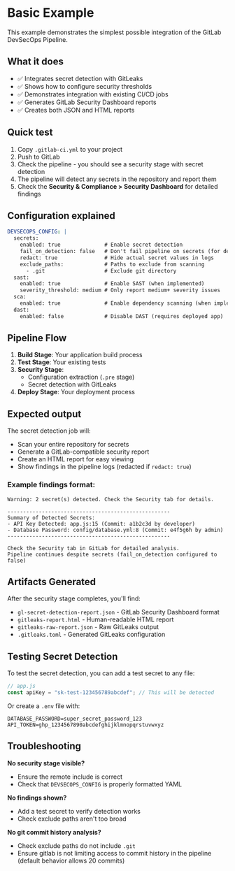 # Basic Example

This example demonstrates the simplest possible integration of the GitLab DevSecOps Pipeline.

## What it does

- ✅ Integrates secret detection with GitLeaks
- ✅ Shows how to configure security thresholds
- ✅ Demonstrates integration with existing CI/CD jobs
- ✅ Generates GitLab Security Dashboard reports
- ✅ Creates both JSON and HTML reports

## Quick test

1. Copy `.gitlab-ci.yml` to your project
2. Push to GitLab
3. Check the pipeline - you should see a security stage with secret detection
4. The pipeline will detect any secrets in the repository and report them
5. Check the **Security & Compliance > Security Dashboard** for detailed findings

## Configuration explained

```yaml
DEVSECOPS_CONFIG: |
  secrets:
    enabled: true              # Enable secret detection
    fail_on_detection: false   # Don't fail pipeline on secrets (for demo)
    redact: true               # Hide actual secret values in logs
    exclude_paths:             # Paths to exclude from scanning
      - .git                   # Exclude git directory
  sast:
    enabled: true              # Enable SAST (when implemented)
    severity_threshold: medium # Only report medium+ severity issues
  sca:
    enabled: true              # Enable dependency scanning (when implemented)
  dast:
    enabled: false             # Disable DAST (requires deployed app)
```

## Pipeline Flow

1. **Build Stage**: Your application build process
2. **Test Stage**: Your existing tests
3. **Security Stage**: 
   - Configuration extraction (`.pre` stage)
   - Secret detection with GitLeaks
4. **Deploy Stage**: Your deployment process

## Expected output

The secret detection job will:
- Scan your entire repository for secrets
- Generate a GitLab-compatible security report
- Create an HTML report for easy viewing
- Show findings in the pipeline logs (redacted if `redact: true`)

### Example findings format:
```
Warning: 2 secret(s) detected. Check the Security tab for details.

----------------------------------------------------
Summary of Detected Secrets:
- API Key Detected: app.js:15 (Commit: a1b2c3d by developer)
- Database Password: config/database.yml:8 (Commit: e4f5g6h by admin)
----------------------------------------------------

Check the Security tab in GitLab for detailed analysis.
Pipeline continues despite secrets (fail_on_detection configured to false)
```

## Artifacts Generated

After the security stage completes, you'll find:

- `gl-secret-detection-report.json` - GitLab Security Dashboard format
- `gitleaks-report.html` - Human-readable HTML report
- `gitleaks-raw-report.json` - Raw GitLeaks output
- `.gitleaks.toml` - Generated GitLeaks configuration

## Testing Secret Detection

To test the secret detection, you can add a test secret to any file:

```javascript
// app.js
const apiKey = "sk-test-123456789abcdef"; // This will be detected
```

Or create a `.env` file with:
```
DATABASE_PASSWORD=super_secret_password_123
API_TOKEN=ghp_1234567890abcdefghijklmnopqrstuvwxyz
```

## Troubleshooting

**No security stage visible?**
- Ensure the remote include is correct
- Check that `DEVSECOPS_CONFIG` is properly formatted YAML

**No findings shown?**
- Add a test secret to verify detection works
- Check exclude paths aren't too broad

**No git commit history analysis?**
- Check exclude paths do not include `.git`
- Ensure gitlab is not limiting access to commit history in the pipeline (default behavior allows 20 commits)
